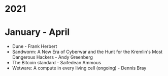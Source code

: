 # 2021
# January - April
- Dune - Frank Herbert
- Sandworm: A New Era of Cyberwar and the Hunt for the Kremlin's Most Dangerous Hackers - Andy Greenberg
- The Bitcoin standard - Saifedean Ammous
- Wetware: A compute in every living cell (ongoing) - Dennis Bray
